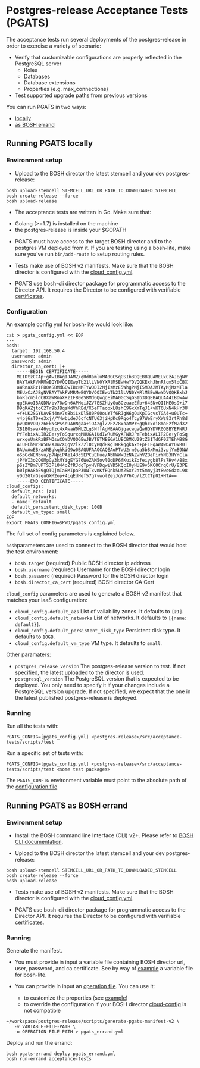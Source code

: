 # Postgres-release Acceptance Tests (PGATS)

The acceptance tests run several deployments of the postgres-release in order to exercise a variety of scenario:
- Verify that customizable configurations are properly reflected in the PostgreSQL server
  - Roles
  - Databases
  - Database extensions
  - Properties (e.g. max_connections)
- Test supported upgrade paths from previous versions

You can run PGATS in two ways:

* [locally](#running-pgats-locally)
* [as BOSH errand](#running-pgats-as-bosh-errand)

## Running PGATS locally

### Environment setup

* Upload to the BOSH director the latest stemcell and your dev postgres-release:

```
bosh upload-stemcell STEMCELL_URL_OR_PATH_TO_DOWNLOADED_STEMCELL
bosh create-release --force
bosh upload-release
```

* The acceptance tests are written in Go. Make sure that:
 - Golang (>=1.7) is installed on the machine
 - the postgres-release is inside your $GOPATH

* PGATS must have access to the target BOSH director and to the postgres VM deployed from it.
If you are testing using a bosh-lite, make sure you’ve run `bin/add-route` to setup routing rules.

* Tests make use of BOSH v2 manifests.
Make sure that the BOSH director is configured with the [cloud_config.yml](https://bosh.io/docs/cloud-config.html#update).

* PGATS use bosh-cli director package for programmatic access to the Director API.
It requires the Director to be configured with verifiable [certificates](https://bosh.io/docs/director-certs.html).


### Configuration

An example config yml for bosh-lite would look like:

```
cat > pgats_config.yml << EOF
---
bosh:
  target: 192.168.50.4
  username: admin
  password: admin
  director_ca_cert: |+
    -----BEGIN CERTIFICATE-----
    MIIDtzCCAp+gAwIBAgIJAMZ/qRdRamluMA0GCSqGSIb3DQEBBQUAMEUxCzAJBgNV
    BAYTAkFVMRMwEQYDVQQIEwpTb21lLVN0YXRlMSEwHwYDVQQKExhJbnRlcm5ldCBX
    aWRnaXRzIFB0eSBMdGQwIBcNMTYwODI2MjIzMzE5WhgPMjI5MDA2MTAyMjMzMTla
    MEUxCzAJBgNVBAYTAkFVMRMwEQYDVQQIEwpTb21lLVN0YXRlMSEwHwYDVQQKExhJ
    bnRlcm5ldCBXaWRnaXRzIFB0eSBMdGQwggEiMA0GCSqGSIb3DQEBAQUAA4IBDwAw
    ggEKAoIBAQDN/bv70wDn6APMqiJZV7ESZhUyGu8OzuaeEfb+64SNvQIIME0s9+i7
    D9gKAZjtoC2Tr9bJBqsKdVhREd/X6ePTaopxL8shC9GxXmTqJ1+vKT6UxN4kHr3U
    +Y+LK2SGYUAvE44nv7sBbiLxDl580P00ouYTf6RJgW6gOuKpIGcvsTGA4+u0UTc+
    y4pj6sT0+e3xj//Y4wbLdeJ6cfcNTU63jiHpKc9Rgo4Tcy97WeEryXWz93rtRh8d
    pvQKHVDU/26EkNsPSsn9AHNgaa+iOA2glZ2EzZ8xoaMPrHgQhcxoi8maFzfM2dX2
    XB1BOswa/46yqfzc4xAwaW0MLZLg3NffAgMBAAGjgacwgaQwHQYDVR0OBBYEFNRJ
    PYFebixALIR2Ee+yFoSqurxqMHUGA1UdIwRuMGyAFNRJPYFebixALIR2Ee+yFoSq
    urxqoUmkRzBFMQswCQYDVQQGEwJBVTETMBEGA1UECBMKU29tZS1TdGF0ZTEhMB8G
    A1UEChMYSW50ZXJuZXQgV2lkZ2l0cyBQdHkgTHRkggkAxn+pF1FqaW4wDAYDVR0T
    BAUwAwEB/zANBgkqhkiG9w0BAQUFAAOCAQEAoPTwU2rm0ca5b8xMni3vpjYmB9NW
    oSpGcWENbvu/p7NpiPAe143c5EPCuEHue/AbHWWxBzNAZvhVZBeFirYNB3HYnCla
    jP4WI3o2Q0MpGy3kMYigEYG76WeZAM5ovl0qDP6fKuikZofeiygb8lPs7Hv4/88x
    pSsZYBm7UPTS3Pl044oZfRJdqTpyHVPDqwiYD5KQcI0yHUE9v5KC0CnqOrU/83PE
    b0lpHA8bE9gQTQjmIa8MIpaP3UNTxvmKfEQnk5UAZ5xY2at5mmyj3t8woGdzoL98
    yDd2GtrGsguQXM2op+4LqEdHef57g7vwolZejJqN776Xu/lZtCTp01+HTA==
    -----END CERTIFICATE-----
cloud_configs:
  default_azs: [z1]
  default_networks:
  - name: default
  default_persistent_disk_type: 10GB
  default_vm_type: small
EOF
export PGATS_CONFIG=$PWD/pgats_config.yml
```

The full set of config parameters is explained below.

`bosh`parameters are used to connect to the BOSH director that would host the test environment:

* `bosh.target` (required) Public BOSH director ip address
* `bosh.username` (required) Username for the BOSH director login
* `bosh.password` (required) Password for the BOSH director login
* `bosh.director_ca_cert` (required) BOSH director CA Cert

`cloud_config` parameters are used to generate a BOSH v2 manifest that matches your IaaS configuration:

* `cloud_config.default_azs` List of vailability zones. It defaults to `[z1]`.
* `cloud_config.default_networks` List of networks. It defaults to `[{name: default}]`.
* `cloud_config.default_persistent_disk_type` Persistent disk type. It defaults to `10GB`.
* `cloud_config.default_vm_type` VM type. It defaults to `small`.

Other paramaters:

* `postgres_release_version` The postgres-release version to test. If not specified, the latest uploaded to the director is used.
* `postgresql_version` The PostgreSQL version that is expected to be deployed. You only need to specify it if your changes include a PostgreSQL version upgrade.
If not specified, we expect that the one in the latest published postgres-release is deployed.


### Running

Run all the tests with:

```
PGATS_CONFIG=[pgats_config.yml] <postgres-release>/src/acceptance-tests/scripts/test
```

Run a specific set of tests with:

```
PGATS_CONFIG=[pgats_config.yml] <postgres-release>/src/acceptance-tests/scripts/test <some test packages>
```

The `PGATS_CONFIG` environment variable must point to the absolute path of the [configuration file](#configuration)


## Running PGATS as BOSH errand

### Environment setup
* Install the BOSH command line Interface (CLI) v2+.
   Please refer to [BOSH CLI documentation](https://bosh.io/docs/cli-v2.html#install).


* Upload to the BOSH director the latest stemcell and your dev postgres-release:

```
bosh upload-stemcell STEMCELL_URL_OR_PATH_TO_DOWNLOADED_STEMCELL
bosh create-release --force
bosh upload-release
```

* Tests make use of BOSH v2 manifests. 
Make sure that the BOSH director is configured with the [cloud_config.yml](https://bosh.io/docs/cloud-config.html#update).

* PGATS use bosh-cli director package for programmatic access to the Director API. 
It requires the Director to be configured with verifiable [certificates](https://bosh.io/docs/director-certs.html).

### Running
Generate the manifest.

- You must provide in input a variable file containing BOSH director url, user, password, and ca certificate. See by way of [example](blob/master/templates/v2/bosh-lite/pgats-vars.yml) a variable file for bosh-lite.

- You can provide in input an [operation file](https://bosh.io/docs/cli-ops-files.html). You can use it:
  - to customize the properties (see [example](blob/master/templates/v2/operations/pgats-props.yml))
  - to override the configuration if your BOSH director [cloud-config](http://bosh.io/docs/cloud-config.html) is not compatible

```
~/workspace/postgres-release/scripts/generate-pgats-manifest-v2 \
   -v VARIABLE-FILE-PATH \
   -o OPERATION-FILE-PATH > pgats_errand.yml

```

Deploy and run the errand:

```
bosh pgats-errand deploy pgats_errand.yml
bosh run-errand acceptance-tests
```
